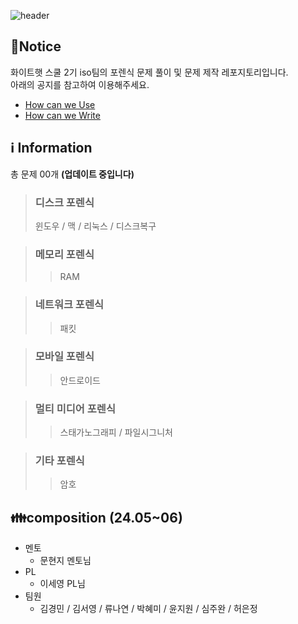 ![header](https://capsule-render.vercel.app/api?type=venom&color=auto&desc=WHS%20School2_Iso%20team&text=Forensic%20GitHub%20&fontSize=35&height=250&fontColor=black)

## 📃Notice
화이트햇 스쿨 2기 iso팀의 포렌식 문제 풀이 및 문제 제작 레포지토리입니다.
<br>아래의 공지를 참고하여 이용해주세요.
* [How can we Use](https://github.com/whs2iso/Forensic/discussions/1#discussion-6628249)
* [How can we Write](https://github.com/whs2iso/Forensic/discussions/2#discussion-6628251)
  
## ℹ️ Information 
총 문제 00개 **(업데이트 중입니다)**
> ### 디스크 포렌식 
> 윈도우 / 맥 / 리눅스 / 디스크복구

> ### 메모리 포렌식 
> > RAM

> ### 네트워크 포렌식 
> > 패킷

> ### 모바일 포렌식 
> > 안드로이드

> ### 멀티 미디어 포렌식 
> > 스태가노그래피 / 파일시그니처

> ### 기타 포렌식 
> > 암호
ㅤ
ㅤ
## 👪composition (24.05~06)
* 멘토
  - 문현지 멘토님
* PL
  - 이세영 PL님 
* 팀원
  - 김경민 / 김서영 / 류나연 / 박혜미 / 윤지원 / 심주완 / 허은정
